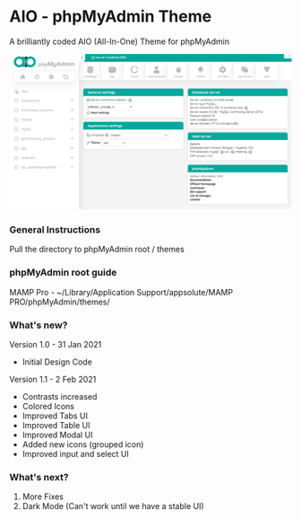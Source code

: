 # AIO - phpMyAdmin Theme
A brilliantly coded AIO (All-In-One) Theme for phpMyAdmin

![AIOphpMyAdmin Theme](https://raw.githubusercontent.com/AIOFrame/phpMyAdmin/main/screen-2x.jpg)


### General Instructions

Pull the directory to phpMyAdmin root / themes

### phpMyAdmin root guide

MAMP Pro - ~/Library/Application Support/appsolute/MAMP PRO/phpMyAdmin/themes/

### What's new? 

Version 1.0 - 31 Jan 2021
- Initial Design Code

Version 1.1 - 2 Feb 2021
- Contrasts increased
- Colored Icons
- Improved Tabs UI
- Improved Table UI
- Improved Modal UI
- Added new icons (grouped icon)
- Improved input and select UI

### What's next?

1. More Fixes
2. Dark Mode (Can't work until we have a stable UI)